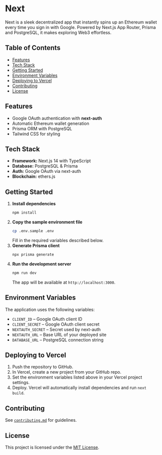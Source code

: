 # Next

Next is a sleek decentralized app that instantly spins up an Ethereum wallet every time you sign in with Google. Powered by Next.js App Router, Prisma and PostgreSQL, it makes exploring Web3 effortless.

## Table of Contents
- [Features](#features)
- [Tech Stack](#tech-stack)
- [Getting Started](#getting-started)
- [Environment Variables](#environment-variables)
- [Deploying to Vercel](#deploying-to-vercel)
- [Contributing](#contributing)
- [License](#license)

## Features
- Google OAuth authentication with **next-auth**
- Automatic Ethereum wallet generation
- Prisma ORM with PostgreSQL
- Tailwind CSS for styling

## Tech Stack
- **Framework:** Next.js 14 with TypeScript
- **Database:** PostgreSQL & Prisma
- **Auth:** Google OAuth via next-auth
- **Blockchain:** ethers.js

## Getting Started
1. **Install dependencies**
   ```bash
   npm install
   ```
2. **Copy the sample environment file**
   ```bash
   cp .env.sample .env
   ```
   Fill in the required variables described below.
3. **Generate Prisma client**
   ```bash
   npx prisma generate
   ```
4. **Run the development server**
   ```bash
   npm run dev
   ```
   The app will be available at `http://localhost:3000`.

## Environment Variables
The application uses the following variables:
- `CLIENT_ID` – Google OAuth client ID
- `CLIENT_SECRET` – Google OAuth client secret
- `NEXTAUTH_SECRET` – Secret used by next-auth
- `NEXTAUTH_URL` – Base URL of your deployed site
- `DATABASE_URL` – PostgreSQL connection string

## Deploying to Vercel
1. Push the repository to GitHub.
2. In Vercel, create a new project from your GitHub repo.
3. Set the environment variables listed above in your Vercel project settings.
4. Deploy. Vercel will automatically install dependencies and run `next build`.

## Contributing
See [`contributing.md`](contributing.md) for guidelines.

## License
This project is licensed under the [MIT License](LICENSE).
